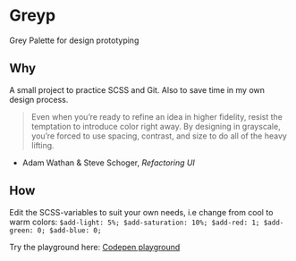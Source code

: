 # Greyp
Grey Palette for design prototyping

## Why
A small project to practice SCSS and Git. Also to save time in my own design process.

> Even when you’re ready to refine an idea in higher fidelity, resist the temptation to introduce color right away. By designing in grayscale, you’re forced to use spacing, contrast, and size to do all of the heavy lifting.
- Adam Wathan & Steve Schoger, *Refactoring UI*

## How
Edit the SCSS-variables to suit your own needs, i.e change from cool to warm colors:
`
$add-light: 5%;
$add-saturation: 10%;
$add-red: 1;
$add-green: 0;
$add-blue: 0;
`

Try the playground here: [Codepen playground](https://codepen.io/lissomliksom/pen/WNvoRzy?editors=1100)